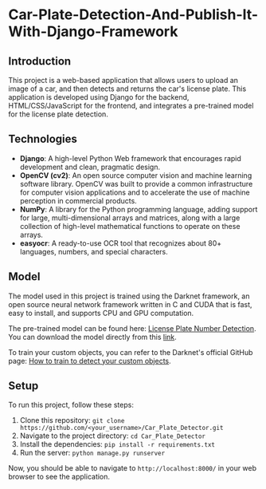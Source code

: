 # Car-Plate-Detection-And-Publish-It-With-Django-Framework
## Introduction

This project is a web-based application that allows users to upload an image of a car, and then detects and returns the car's license plate. This application is developed using Django for the backend, HTML/CSS/JavaScript for the frontend, and integrates a pre-trained model for the license plate detection.

## Technologies

- **Django**: A high-level Python Web framework that encourages rapid development and clean, pragmatic design.
- **OpenCV (cv2)**: An open source computer vision and machine learning software library. OpenCV was built to provide a common infrastructure for computer vision applications and to accelerate the use of machine perception in commercial products.
- **NumPy**: A library for the Python programming language, adding support for large, multi-dimensional arrays and matrices, along with a large collection of high-level mathematical functions to operate on these arrays.
- **easyocr**: A ready-to-use OCR tool that recognizes about 80+ languages, numbers, and special characters.

## Model

The model used in this project is trained using the Darknet framework, an open source neural network framework written in C and CUDA that is fast, easy to install, and supports CPU and GPU computation.

The pre-trained model can be found here: [License Plate Number Detection](https://github.com/pragatiunna/License-Plate-Number-Detection/tree/main). You can download the model directly from this [link](https://drive.google.com/u/0/uc?id=1cktcL1TXXRJ5o6CxzIuR08hPEWbb8Kkx&export=download).

To train your custom objects, you can refer to the Darknet's official GitHub page: [How to train to detect your custom objects](https://github.com/AlexeyAB/darknet#how-to-train-to-detect-your-custom-objects).

## Setup

To run this project, follow these steps:

1. Clone this repository: `git clone https://github.com/<your_username>/Car_Plate_Detector.git`
2. Navigate to the project directory: `cd Car_Plate_Detector`
3. Install the dependencies: `pip install -r requirements.txt`
4. Run the server: `python manage.py runserver`

Now, you should be able to navigate to `http://localhost:8000/` in your web browser to see the application.
